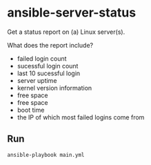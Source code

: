 # ansible-server-status
Get a status report on (a) Linux server(s).  

What does the report include?
- failed login count
- sucessful login count
- last 10 sucessful login
- server uptime
- kernel version information
- free space
- free space
- boot time
- the IP of which most failed logins come from

## Run
`ansible-playbook main.yml`  
